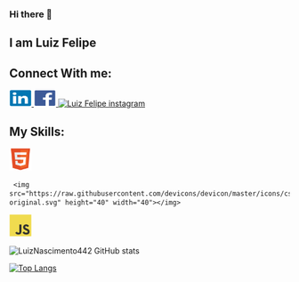 ### Hi there 👋

## I am Luiz Felipe


## Connect With me:

   <a href="https://www.linkedin.com/in/luiz-felipe-nascimento-0506b11bb/">
   	<img src="https://raw.githubusercontent.com/devicons/devicon/master/icons/linkedin/linkedin-original.svg" alt="Luiz Felipe Linkedln" height="30" width="40">
   </a>
   
  
  <a href="https://www.facebook.com/profile.php?id=100004104362652">
  <img src="https://raw.githubusercontent.com/devicons/devicon/master/icons/facebook/facebook-original.svg" alt="Luiz Felipe Facebook" height="30" width="40">
  </a>
   
   
   <a href="https://www.instagram.com/luizfelipe3608/">
   <img src="https://www.flaticon.com/svg/vstatic/svg/2111/2111463.svg?token=exp=1615378793~hmac=b48c198ec8238d0a71ce513e98a10d10" alt="Luiz Felipe instagram" height="30" width="40">
   </a>
  
  
  ## My Skills:
  
   <img src="https://raw.githubusercontent.com/devicons/devicon/master/icons/html5/html5-original.svg" height="40" width="40">
   </img>
   
     <img src="https://raw.githubusercontent.com/devicons/devicon/master/icons/css3/css3-original.svg" height="40" width="40"></img>
   
   <a href="">
      <img src="https://raw.githubusercontent.com/devicons/devicon/master/icons/javascript/javascript-original.svg" height="40" width="40">
      </a>
   
   
   
   
   
   
   
   
   
   
![LuizNascimento442 GitHub stats](https://github-readme-stats.vercel.app/api?username=LuizNascimento442&show_icons=true&theme=radical)


   [![Top Langs](https://github-readme-stats.vercel.app/api/top-langs/?username=LuizNascimento442)](https://github.com/LuizNascimento442/github-readme-stats)
  
